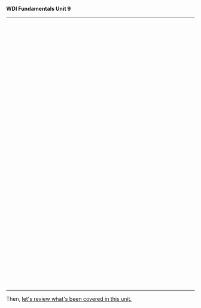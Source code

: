 **WDI Fundamentals Unit 9**

---

<!-- Change the width and height values to suit you best -->
<div class="typeform-widget" data-url="https://ga-immersives.typeform.com/to/pav8un" data-text=" Unit 9" style="width:100%;height:700px;"></div>
<script>(function(){var qs,js,q,s,d=document,gi=d.getElementById,ce=d.createElement,gt=d.getElementsByTagName,id='typef_orm',b='https://s3-eu-west-1.amazonaws.com/share.typeform.com/';if(!gi.call(d,id)){js=ce.call(d,'script');js.id=id;js.src=b+'widget.js';q=gt.call(d,'script')[0];q.parentNode.insertBefore(js,q)}})()</script>


---

Then, [let's review what's been covered in this unit.](08_cheatsheet.md)
